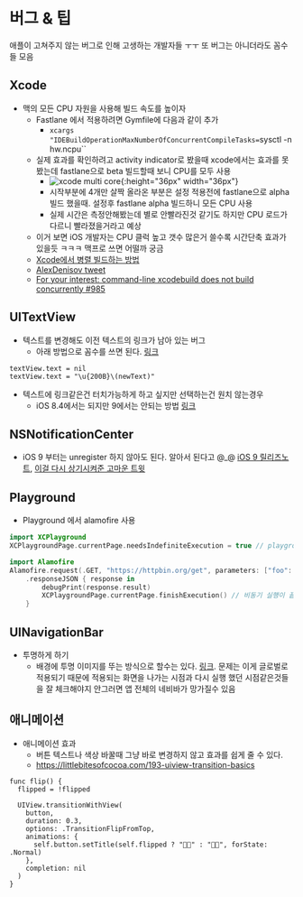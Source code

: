 # 버그 & 팁

애플이 고쳐주지 않는 버그로 인해 고생하는 개발자들 ㅜㅜ 또 버그는 아니더라도 꼼수들 모음

## Xcode

- 맥의 모든 CPU 자원을 사용해 빌드 속도를 높이자
  - Fastlane 에서 적용하려면 Gymfile에 다음과 같이 추가
    - `xcargs "IDEBuildOperationMaxNumberOfConcurrentCompileTasks=`sysctl -n hw.ncpu``
  - 실제 효과를 확인하려고 activity indicator로 봤을때 xcode에서는 효과를 못봤는데 fastlane으로 beta 빌드할때 보니 CPU를 모두 사용
    - ![xcode multi core](https://github.com/seapy/awesome/raw/master/iOS/assets/xcode_multi_core.png){:height="36px" width="36px"}
    - 시작부분에 4개만 살짝 올라온 부분은 설정 적용전에 fastlane으로 alpha 빌드 했을때. 설정후 fastlane alpha 빌드하니 모든 CPU 사용
    - 실제 시간은 측정안해봤는데 별로 안빨라진것 같기도 하지만 CPU 로드가 다르니 빨라졌을거라고 예상
  - 이거 보면 iOS 개발자는 CPU 클럭 높고 갯수 많은거 쓸수록 시간단축 효과가 있을듯 ㅋㅋㅋ 맥프로 쓰면 어떨까 궁금 
  - [Xcode에서 병렬 빌드하는 방법](http://qiita.com/asuuma/items/8c34f12ac99bcd81870c)
  - [AlexDenisov tweet](https://twitter.com/1101_debian/status/675305084855668738)
  - [For your interest: command-line xcodebuild does not build concurrently #985](https://github.com/fastlane/fastlane/issues/985)

## UITextView

- 텍스트를 변경해도 이전 텍스트의 링크가 남아 있는 버그
  - 아래 방법으로 꼼수를 쓰면 된다. [링크](http://stackoverflow.com/a/25994821/397457)
```
textView.text = nil
textView.text = "​\u{200B}\(newText)"
```
- 텍스트에 링크같은건 터치가능하게 하고 싶지만 선택하는건 원치 않는경우
  - iOS 8.4에서는 되지만 9에서는 안되는 방법 [링크](http://stackoverflow.com/a/27264999/397457)

## NSNotificationCenter

- iOS 9 부터는 unregister 하지 않아도 된다. 알아서 된다고 @_@ [iOS 9 릴리즈노트](https://developer.apple.com/library/mac/releasenotes/Foundation/RN-Foundation/index.html#10_11NotificationCenter), [이걸 다시 상기시켜준 고마운 트윗](https://twitter.com/sandofsky/status/681740795511177216)

## Playground

- Playground 에서 alamofire 사용
```swift
import XCPlayground
XCPlaygroundPage.currentPage.needsIndefiniteExecution = true // playground 에서 비동기 작업 실행을 위해

import Alamofire
Alamofire.request(.GET, "https://httpbin.org/get", parameters: ["foo": "bar"])
    .responseJSON { response in
        debugPrint(response.result)
        XCPlaygroundPage.currentPage.finishExecution() // 비동기 실행이 끝나고 나서 호출해야 한다. 안그러면 계속 돌고 있음
    }
```

## UINavigationBar

- 투명하게 하기
  - 배경에 투명 이미지를 뚜는 방식으로 할수는 있다. [링크](http://stackoverflow.com/questions/2315862/make-uinavigationbar-transparent). 문제는 이게 글로벌로 적용되기 때문에 적용되는 화면을 나가는 시점과 다시 실행 했던 시점같은것들을 잘 체크해야지 안그러면 앱 전체의 네비바가 망가질수 있음


## 애니메이션

- 애니메이션 효과
  - 버튼 텍스트나 색상 바꿀때 그냥 바로 변경하지 않고 효과를 쉽게 줄 수 있다.
  - https://littlebitesofcocoa.com/193-uiview-transition-basics
```
func flip() {
  flipped = !flipped

  UIView.transitionWithView(
    button,
    duration: 0.3,
    options: .TransitionFlipFromTop,
    animations: {
      self.button.setTitle(self.flipped ? "👎🏻" : "👍🏻", forState: .Normal)
    },
    completion: nil
  )
}
```
